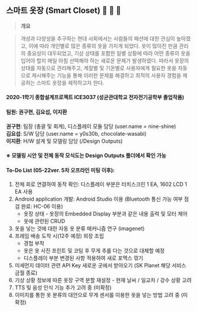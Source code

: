 ## 스마트 옷장 (Smart Closet) :shirt: :necktie: :dress:
> **개요**

> 개성과 다양성을 추구하는 현대 사회에서는 사람들의 패션에 대한 관심이 높아졌고, 이에 따라 개인별로 많은 종류의 옷을 가지게 되었다. 옷이 많아진 만큼 관리의 중요성이 대두되었고, 기상 상태를 포함한 일별 상황에 따라 어떤 종류의 옷을 입어야 할지 매일 아침 선택해야 하는 새로운 문제가 발생하였다. 따라서 옷장의 상태를 자동으로 관리해주고, 계절별 및 기온별로 사용자에게 필요한 옷을 자동으로 제시해주는 기능을 통해 이러한 문제를 해결하고 최적의 사용자 경험을 제공하는 스마트 옷장을 제작하고자 한다.

#### 2020-1학기 종합설계프로젝트 ICE3037 (성균관대학교 전자전기공학부 졸업작품)  
#### 팀원: 권구현, 김요섭, 이지환  
 **권구현**: 팀장 (총괄 및 회계), 디스플레이 모듈 담당 (user.name = nine-shine)  
 **김요섭**: S/W 담당 (user.name = y0s30b, chocolate-wasabi)  
 **이지환**: H/W 설계 및 모델링 담당 (/Design Outputs)  

#### ※ 모델링 시안 및 전체 동작 모식도는 Design Outputs 폴더에서 확인 가능

#### To-Do List (05-22ver. 5차 오프라인 미팅 이후):
1. 전체 회로 연결하여 동작 확인: 디스플레이 부분은 터치스크린 1 EA, 1602 LCD 1 EA 사용
2. Android application 개발: Android Studio 이용 (Bluetooth 통신 가능 여부 점검 완료: HC-06 이용)
    - 옷장 상태 - 옷장의 Embedded Display 부분과 같은 내용 출력 및 모터 제어
    - 옷에 관련된 CRUD
3. 옷을 넣는 것에 대한 자동 옷 분류 매커니즘 연구 (imagenet)
4. 프레임 배송 도착 시(12주 예정) 외장 조립 
    - 경첩 부착
    - 옷은 옷 사진 프린트 및 코팅 후 무게 추를 다는 것으로 대체할 예정
    - 디스플레이 부분 변경된 사항 적용하여 새로 포맥스 깎기
5. 미세먼지 데이터 관련 API Key 새로운 곳에서 받아오기 (SK Planet 해당 서비스 금월 종료)
6. 기상 상황 정보에 따른 옷장 구역 분할 재설정 - 현재 날씨 / 일교차 / 강수 상황 고려
7. TTS 및 음성 인식 기능 추가 고려 중 (미확정)
8. 이미지를 통한 옷 분류의 대안으로 무게 센서를 이용한 옷을 넣는 방법 고려 중 (미확정)
